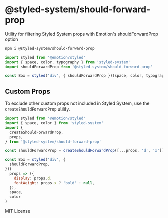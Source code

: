 # @styled-system/should-forward-prop

Utility for filtering Styled System props with Emotion's shouldForwardProp option

```sh
npm i @styled-system/should-forward-prop
```

```js
import styled from '@emotion/styled'
import { space, color, typography } from 'styled-system'
import shouldForwardProp from '@styled-system/should-forward-prop'

const Box = styled('div', { shouldForwardProp })(space, color, typography)
```

## Custom Props

To exclude other custom props not included in Styled System, use the `createShouldForwardProp` utility.

```js
import styled from '@emotion/styled'
import { space, color } from 'styled-system'
import {
  createShouldForwardProp,
  props,
} from '@styled-system/should-forward-prop'

const shouldForwardProp = createShouldForwardProp([...props, 'd', 'x'])

const Box = styled('div', {
  shouldForwardProp,
})(
  props => ({
    display: props.d,
    fontWeight: props.x ? 'bold' : null,
  }),
  space,
  color
)
```

MIT License
